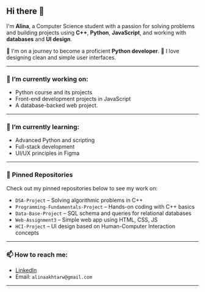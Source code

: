 ## Hi there 👋

I'm **Alina**, a Computer Science student with a passion for solving problems and building projects using **C++**, **Python**, **JavaScript**, and working with **databases** and **UI design**.

🐍 I'm on a journey to become a proficient **Python developer**.
🎨 I love designing clean and simple user interfaces.

---

### 🔭 I’m currently working on:
- Python course and its projects 
- Front-end development projects in JavaScript
- A database-backed web project.

---

### 🌱 I’m currently learning:
- Advanced Python and scripting
- Full-stack development
- UI/UX principles in Figma

---

### 📌 Pinned Repositories

Check out my pinned repositories below to see my work on:

- `DSA-Project` – Solving algorithmic problems in C++
- `Programming-Fundamentals-Project` – Hands-on coding with C++ basics
- `Data-Base-Project` – SQL schema and queries for relational databases
- `Web-Assignment3` – Simple web app using HTML, CSS, JS
- `HCI-Project` – UI design based on Human-Computer Interaction concepts

---

### 📫 How to reach me:
- [LinkedIn](https://www.linkedin.com/in/alina-akhtar-352821321/)
- Email: `alinaakhtarw@gmail.com`

---


